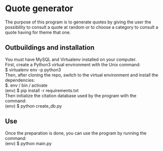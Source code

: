 # Quote generator

The purpose of this program is to generate quotes by giving the user the possibility to consult a quote at random or to choose a category to consult a quote having for theme that one.

## Outbuildings and installation

You must have MySQL and Virtualenv installed on your computer. \
First, create a Python3 virtual environment with the Unix command: \
$ virtualenv env -p python3 \
Then, after cloning the repo, switch to the virtual environment and install the dependencies: \
$. env / bin / activate \
(env) $ pip install -r requirements.txt \
Then initialize the citation database used by the program with the command: \
(env) $ python create_db.py

## Use

Once the preparation is done, you can use the program by running the command: \
(env) $ python main.py
